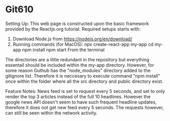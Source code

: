 # Git610

Setting Up:
This web page is constructed upon the basic framework provided by the Reactjs.org tutorial.
Required setups starts with:
 1. Download Node.js from https://nodejs.org/en/download/
 2. Running commands (for MacOS): 
      npx create-react-app my-app
      cd my-app
      npm install
      npm start
    From the terminal
 
The directories are a little redundant in the repository but everything essentail should be included within the my-app directory. However, for some reason Guthub has the "node_modules" directory added to the gitignore list. Therefore it is neccesary to execute command "npm install" once within the folder where all the src directory and public directory exist.  

Feature Notes:
News feed is set to request every 5 seconds, and set to only render the top 3 articles instead of the full 10 headlines. However the google news API doesn't seem to have such frequent headline updates, therefore it does not get new feed every 5 seconds. The requests however, can still be seen within the network activity.
